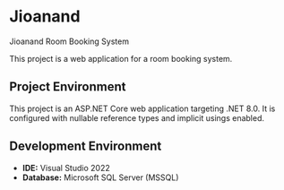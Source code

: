 # Jioanand
Jioanand Room Booking System

This project is a web application for a room booking system.

## Project Environment

This project is an ASP.NET Core web application targeting .NET 8.0. It is configured with nullable reference types and implicit usings enabled.

## Development Environment

- **IDE:** Visual Studio 2022
- **Database:** Microsoft SQL Server (MSSQL)
